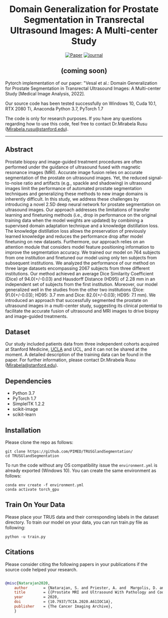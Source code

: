 
<div align="center">
 
# Domain Generalization for Prostate Segmentation in Transrectal Ultrasound Images: A Multi-center Study

[![Paper](https://img.shields.io/badge/arXiv-2011.11390-brightgreen)]()
[![journal](https://img.shields.io/badge/Journal-Medical%20Image%20Analysis-red)]()

 ## (coming soon)
</div>
Pytorch implementation of our paper: "Vesal et al.: Domain Generalization for Prostate Segmentation in Transrectal Ultrasound Images: A Multi-center Study [Medical Image Analysis, 2022].

Our source code has been tested successfully on Windows 10, Cuda 10.1, RTX 2080 Ti, Anaconda Python 3.7, PyTorch 1.7

The code is only for research purposes. If you have any questions regarding how to use this code, feel free to contact Dr.Mirabela Rusu (Mirabela.rusu@stanford.edu).

---
## Abstract
Prostate biopsy and image-guided treatment procedures are often performed under the guidance of ultrasound fused with magnetic resonance images (MRI). Accurate image fusion relies on accurate segmentation of the prostate on ultrasound images. Yet, the reduced signal-to-noise ratio and artifacts (e.g., spackle and shadowing) in ultrasound images limit the performance of automated prostate segmentation techniques and generalizing these methods to new image domains is inherently difficult. In this study, we address these challenges by introducing a novel 2.5D deep neural network for prostate segmentation on ultrasound images. Our approach addresses the limitations of transfer learning and finetuning methods (i.e., drop in performance on the original training data when the model weights are updated) by combining a supervised domain adaptation technique and a knowledge distillation loss. The knowledge distillation loss allows the preservation of previously learned knowledge and reduces the performance drop after model finetuning on new datasets. Furthermore, our approach relies on an attention module that considers model feature positioning information to improve the segmentation accuracy. We trained our model on 764 subjects from one institution and finetuned our model using only ten subjects from subsequent institutions. We analyzed the performance of our method on three large datasets encompassing  2067 subjects from three different institutions.
Our method achieved an average Dice Similarity Coefficient (Dice) of 94.0(+/-0.03) and Hausdorff Distance (HD95) of 2.28 mm in an independent set of subjects from the first institution. Moreover, our model generalized well in the studies from the other two institutions (Dice: 91.0(+/-0.03); HD95: 3.7 mm and Dice: 82.0(+/-0.03); HD95: 7.1 mm). We introduced an approach that successfully segmented the prostate on ultrasound images in a multi-center study, suggesting its clinical potential to facilitate the accurate fusion of ultrasound and MRI images to drive biopsy and image-guided treatments.

## Dataset
Our study included patients data from three independent cohorts acquired at Stanford Medicine, [UCLA](https://wiki.cancerimagingarchive.net/pages/viewpage.action?pageId=68550661) and UCL, and it can not be shared at the moment. A detailed description of the training data can be found in the paper. For further information, please contact Dr.Mirabela Rusu ([Mirabela@stanford.edu](Mirabela@stanford.edu)).


## Dependencies
- Python 3.7
- PyTorch 1.7
- SimpleITK 1.2.2
- scikit-image
- scikit-learn

## Installation
 Please clone the repo as follows:
 
 ```
 git clone https://github.com/PIMED/TRUSGlandSegmentation/
 cd TRUSGlandSegmentation
```
To run the code without any OS compatibility issue the `environment.yml` is already exported (Windows 10). You can create the same environment as follows:
 ```
conda env create -f environment.yml
conda activate torch_gpu
```


## Train On Your Data
Please place your TRUS data and their corresponding labels in the dataset directory. To train our model on your data, you can run train.py file as following:
 
 ```python -u train.py```
 
 ## Citations
Please consider citing the following papers in your publications if the source code helped your research.
```bibtex

@misc{Natarajan2020,
    author       = {Natarajan, S. and Priester, A. and  Margolis, D. and Huang, J. and Marks, L. },
    title        = {{Prostate MRI and Ultrasound With Pathology and Coordinates of Tracked Biopsy (Prostate-MRI-US-Biopsy)}},
    year         = 2020,
    doi          = {10.7937/TCIA.2020.A61IOC1A},
    publisher    = {The Cancer Imaging Archive},
    }
    
```
